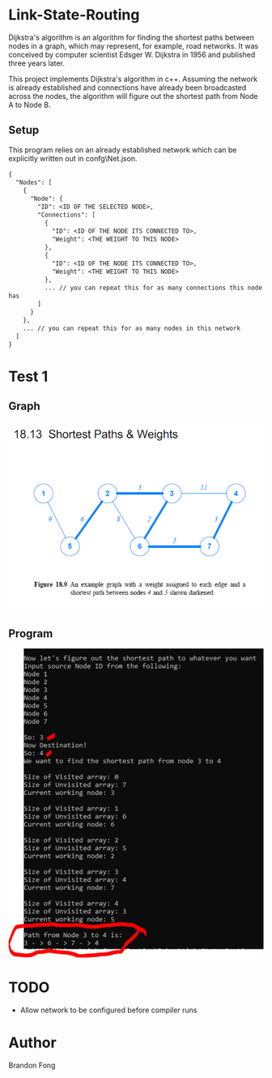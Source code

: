 # Link-State-Routing
Dijkstra's algorithm is an algorithm for finding the shortest paths between nodes in a graph, which may represent, for example, road networks. It was conceived by computer scientist Edsger W. Dijkstra in 1956 and published three years later.

This project implements Dijkstra's algorithm in c++.  Assuming the network is already established and connections have already been broadcasted across the nodes, the algorithm will figure out the shortest path from Node A to Node B. 

## Setup
This program relies on an already established network which can be explicitly written out in confg\Net.json.
```
{
  "Nodes": [
    {
      "Node": {
        "ID": <ID OF THE SELECTED NODE>,
        "Connections": [
          {
            "ID": <ID OF THE NODE ITS CONNECTED TO>,
            "Weight": <THE WEIGHT TO THIS NODE>
          },
          {
            "ID": <ID OF THE NODE ITS CONNECTED TO>,
            "Weight": <THE WEIGHT TO THIS NODE>
          },
          ... // you can repeat this for as many connections this node has
        ]
      }
    },
    ... // you can repeat this for as many nodes in this network
  ]
}
```
# Test 1
## Graph 
![Graph](https://github.com/BrandonMFong/Link-State-Routing/blob/main/res/LinkGraph.png)

## Program 
![Dijkstra program](https://github.com/BrandonMFong/Link-State-Routing/blob/main/res/PathFrom3To4.PNG)

# TODO
- Allow network to be configured before compiler runs

# Author
Brandon Fong
